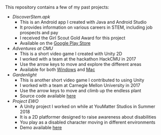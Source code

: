 <html>
<body>
  <!--<h1>Portfolio of My Previous Works</h1>-->
  <p>This repository contains a few of my past projects:
    <ul>
      <li>
        <i>DiscoverStem.apk</i>
        <ul style="list-style-type:square">
          <li>This is an Android app I created with Java and Android Studio</li>
          <li>It provides information on various careers in STEM, including job prospects and pay</li>
          <li>I received the Girl Scout Gold Award for this project</li>
          <li>Available on the <a href="https://play.google.com/store/apps/details?id=com.stemhi5.discoverstem">Google Play Store</a></li>
        </ul>
      </li>
      <li>
        <i>Adventures at CMU</i>
        <ul style="list-style-type:square">
          <li>This is a short video game I created with Unity 2D</li>
          <li>I worked with a team at the hackathon HackCMU in 2017</li>
          <li>Use the arrow keys to move and explore the different areas</li>
	  <li>Available for both <a href = "Adventures at CMU/Windows_Adventures_At_CMU.zip">Windows</a> and <a href="Adventures at CMU/Mac_Adventures_At_CMU.app.zip">Mac</a></li>
        </ul>
      </li>
      <li>
        <i>Gardenlight</i>
        <ul style="list-style-type:square">
          <li>This is another short video game I contributed to using Unity</li>
          <li>I worked with a team at Carnegie Mellon University in 2017</li>
          <li>Use the arrow keys to move and climb up the endless plant</li>
          <li>Source code available <a href="https://github.com/lightgarden/Gardenlight">here</a></li>
        </ul>
      </li>
      <li>
        <i>Project EWO</i>
        <ul style="list-style-type:square">
          <li>A Unity project I worked on while at YouMatter Studios in Summer 2018</li>
          <li>It is a 2D platformer designed to raise awareness about disabilities</li>
          <li>You play as a disabled character moving in different environments</li>
          <li>Demo available <a href="https://github.com/frahma7/YouMatterStudiosProjectEwo">here</a></li>
        </ul>
      </li>
  </ul>
  </p>
</body>
</html>
